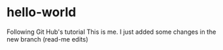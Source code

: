 # hello-world
Following Git Hub's tutorial
This is me.  I just added some changes in the new branch (read-me edits)
